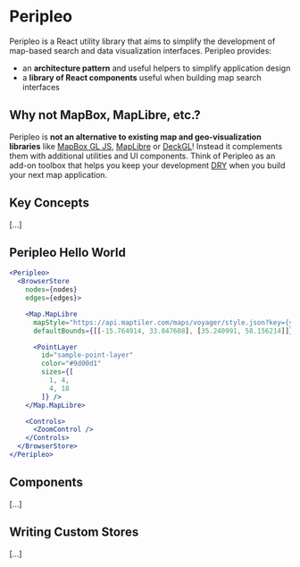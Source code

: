 # Peripleo

Peripleo is a React utility library that aims to simplify the development of map-based search and data visualization interfaces. Peripleo provides:

- an __architecture pattern__ and useful helpers to simplify application design
- a __library of React components__ useful when building map search interfaces

## Why not MapBox, MapLibre, etc.?

Peripleo is __not an alternative to existing map and geo-visualization libraries__ like [MapBox GL JS](https://www.mapbox.com/mapbox-gljs), [MapLibre](https://maplibre.org/) or [DeckGL](https://deck.gl/)! Instead it complements them with additional utilities and UI components. Think of Peripleo as an add-on toolbox that helps you keep your development [DRY](https://en.wikipedia.org/wiki/Don%27t_repeat_yourself) when you build your next map application.

## Key Concepts

[...]

## Peripleo Hello World

```jsx
<Peripleo>
  <BrowserStore 
    nodes={nodes}
    edges={edges}>

    <Map.MapLibre
      mapStyle="https://api.maptiler.com/maps/voyager/style.json?key={your-api-key}"
      defaultBounds={[[-15.764914, 33.847608], [35.240991, 58.156214]]}>

      <PointLayer 
        id="sample-point-layer"
        color="#9d00d1" 
        sizes={[
          1, 4,
          4, 18
        ]} />
    </Map.MapLibre>

    <Controls>
      <ZoomControl />
    </Controls>
  </BrowserStore>
</Peripleo>
```

## Components

[...]

## Writing Custom Stores

[...]



